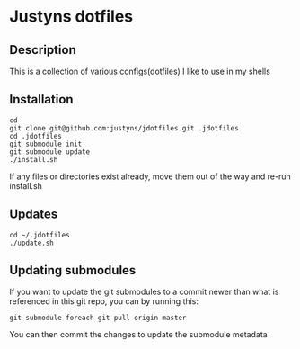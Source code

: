 Justyns dotfiles
=================

Description
-----------
This is a collection of various configs(dotfiles) I like to use in my shells

Installation
-----------
    cd
    git clone git@github.com:justyns/jdotfiles.git .jdotfiles
    cd .jdotfiles
    git submodule init
    git submodule update
    ./install.sh
If any files or directories exist already, move them out of the way and re-run install.sh

Updates
-------
    cd ~/.jdotfiles
    ./update.sh

Updating submodules
-------------------
If you want to update the git submodules to a commit newer than what is referenced in this git repo, you can by running this:

    git submodule foreach git pull origin master

You can then commit the changes to update the submodule metadata

